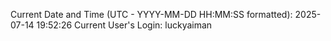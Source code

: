 Current Date and Time (UTC - YYYY-MM-DD HH:MM:SS formatted): 2025-07-14 19:52:26
Current User's Login: luckyaiman
